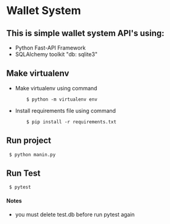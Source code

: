 Wallet System
=============

## This is simple wallet system API's using:
* Python Fast-API Framework
* SQLAlchemy toolkit "db: sqlite3"


## Make virtualenv

* Make virtualenv using command

          $ python -m virtualenv env
    
* Install requirements file using command

          $ pip install -r requirements.txt

Run project
-----------
     $ python manin.py 

Run Test
--------
     $ pytest

#### Notes
* you must delete test.db before run pytest again
